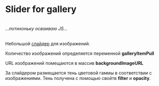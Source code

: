 # Slider for gallery

<br>*...потихоньку осваиваю JS...*

<br>Небольшой [слайдер](https://dstassk.github.io/GallerySlider/) для изображений.

Количество изображений определяется переменной **galleryItemPull**

URL изображений помещаются в массив **backgroundImageURL**

За слайдером размещается тень цветовой гаммы в соответствии с изображениями. Тень получена с помощью свойтв **filter** и **opacity**.
